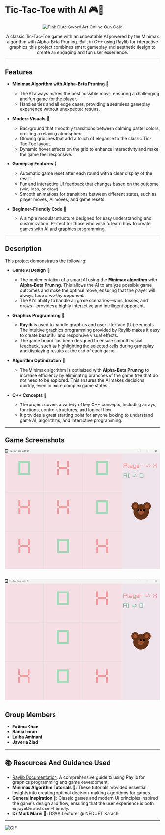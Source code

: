 # Tic-Tac-Toe with AI 🎮🌸

<p align="center">
<p align="center">
  <img src="https://gifdb.com/images/high/pink-cute-sword-art-online-gun-gale-5pjywgxu97zc4e9z.gif" alt="Pink Cute Sword Art Online Gun Gale">
</p>


<p align="center">
  A classic Tic-Tac-Toe game with an unbeatable AI powered by the Minimax algorithm with Alpha-Beta Pruning.
  Built in C++ using Raylib for interactive graphics, 
  this project combines smart gameplay and aesthetic design to create an engaging and fun user experience.
</p>

---

## Features

- **Minimax Algorithm with Alpha-Beta Pruning** 🩷
  - The AI always makes the best possible move, ensuring a challenging and fun game for the player.
  - Handles ties and all edge cases, providing a seamless gameplay experience without unexpected results.
  
- **Modern Visuals** 🩷
  - Background that smoothly transitions between calming pastel colors, creating a relaxing atmosphere.
  - Glowing gridlines that add a touch of elegance to the classic Tic-Tac-Toe layout.
  - Dynamic hover effects on the grid to enhance interactivity and make the game feel responsive.

- **Gameplay Features** 🩷
  - Automatic game reset after each round with a clear display of the result.
  - Fun and interactive UI feedback that changes based on the outcome (win, loss, or draw).
  - Smooth animations for transitions between different states, such as player moves, AI moves, and game resets.

- **Beginner-Friendly Code** 🩷
  - A simple modular structure designed for easy understanding and customization. Perfect for those who wish to learn how to create games with AI and graphics programming.

---

##  Description

This project demonstrates the following:

- **Game AI Design** 🩷
  - The implementation of a smart AI using the **Minimax algorithm** with **Alpha-Beta Pruning**. This allows the AI to analyze possible game outcomes and make the optimal move, ensuring that the player will always face a worthy opponent.
  - The AI's ability to handle all game scenarios—wins, losses, and draws—provides a highly interactive and intelligent opponent.

- **Graphics Programming** 🩷
  - **Raylib** is used to handle graphics and user interface (UI) elements. The intuitive graphics programming provided by Raylib makes it easy to create beautiful and responsive visual effects.
  - The game board has been designed to ensure smooth visual feedback, such as highlighting the selected cells during gameplay and displaying results at the end of each game.

- **Algorithm Optimization** 🩷
  - The Minimax algorithm is optimized with **Alpha-Beta Pruning** to increase efficiency by eliminating branches of the game tree that do not need to be explored. This ensures the AI makes decisions quickly, even in more complex game states.

- **C++ Concepts** 🩷
  - The project covers a variety of key C++ concepts, including arrays, functions, control structures, and logical flow.
  - It provides a great starting point for anyone looking to understand game AI, algorithms, and interactive programming.

---
## Game Screenshots

![Game Screenshot 1](tictactoe/pic1.png)

![Game Screenshot 2](tictactoe/image.png)
---

## Group Members

- **Fatima Khan** 
- **Rania Imran** 
- **Laiba Aminani** 
- **Javeria Ziad** 

---

## 📚 Resources And Guidance Used

- [Raylib Documentation](https://www.raylib.com/): A comprehensive guide to using Raylib for graphics programming and game development.
- **Minimax Algorithm Tutorials** 🩷: These tutorials provided essential insights into creating optimal decision-making algorithms for games.
- **General Inspiration** 🩷: Classic games and modern UI principles inspired the game's design and flow, ensuring that the user experience is both enjoyable and user-friendly.
- **Dr Murk Marvi** 🩷:  DSAA Lecturer @ NEDUET Karachi
---

 ![GIF](https://giffiles.alphacoders.com/163/163281.gif)


